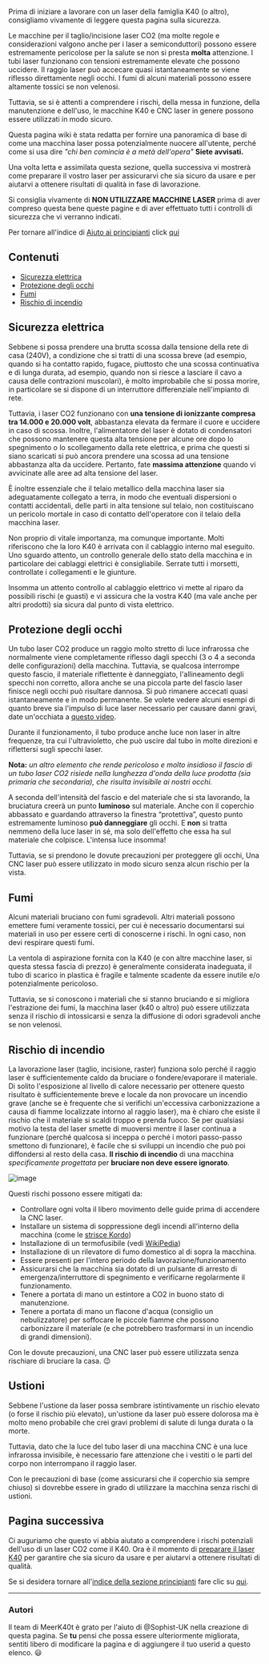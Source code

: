 Prima di iniziare a lavorare con un laser della famiglia K40 (o altro), consigliamo vivamente di leggere questa pagina sulla sicurezza.

Le macchine per il taglio/incisione laser CO2 (ma molte regole e considerazioni valgono anche per i laser a semiconduttori) possono essere estremamente pericolose per la salute se non si presta **molta** attenzione. I tubi laser funzionano con tensioni estremamente elevate che possono uccidere. Il raggio laser può accecare quasi istantaneamente se viene riflesso direttamente negli occhi. I fumi di alcuni materiali possono essere altamente tossici se non velenosi.

Tuttavia, se si è attenti a comprendere i rischi, della messa in funzione, della manutenzione e dell'uso, le macchine K40 e CNC laser in genere possono essere utilizzati in modo sicuro.

Questa pagina wiki è stata redatta per fornire una panoramica di base di come una macchina laser possa potenzialmente nuocere all'utente, perché come si usa dire _"chi ben comincia è a metà dell'opera"_ **Siete avvisati.**

Una volta letta e assimilata questa sezione, quella successiva vi mostrerà come preparare il vostro laser per assicurarvi che sia sicuro da usare e per aiutarvi a ottenere risultati di qualità in fase di lavorazione.

Si consiglia vivamente di **NON UTILIZZARE MACCHINE LASER** prima di aver compreso questa bene queste pagine e di aver effettuato tutti i controlli di sicurezza che vi verranno indicati.

Per tornare all'indice di [Aiuto ai principianti](./Principianti:-0.-Index) click [qui](./Principianti:-0.-Index)

## Contenuti
* [Sicurezza elettrica](#sicurezza-elettrica)
* [Protezione degli occhi](#Protezione-degli-occhi)
* [Fumi](#Fumi)
* [Rischio di incendio](#Rischio-di-incendio)

## Sicurezza elettrica
Sebbene si possa prendere una brutta scossa dalla tensione della rete di casa (240V), a condizione che si tratti di una scossa breve (ad esempio, quando si ha contatto rapido, fugace, piuttosto che una scossa continuativa e di lunga durata, ad esempio, quando non si riesce a lasciare il cavo a causa delle contrazioni muscolari), è molto improbabile che si possa morire, in particolare se si dispone di un interruttore differenziale nell'impianto di rete.

Tuttavia, i laser CO2 funzionano con **una tensione di ionizzante compresa tra 14.000 e 20.000 volt**, abbastanza elevata da fermare il cuore e uccidere in caso di scossa. Inoltre, l'alimentatore del laser è dotato di condensatori che possono mantenere questa alta tensione per alcune ore dopo lo spegnimento o lo scollegamento dalla rete elettrica, e prima che questi si siano scaricati si può ancora prendere una scossa ad una tensione abbastanza alta da uccidere. Pertanto, fate **massima attenzione** quando vi avvicinate alle aree ad alta tensione del laser.

È inoltre essenziale che il telaio metallico della macchina laser sia adeguatamente collegato a terra, in modo che eventuali dispersioni o contatti accidentali, delle parti in alta tensione sul telaio, non costituiscano un pericolo mortale in caso di contatto dell'operatore con il telaio della macchina laser.

Non proprio di vitale importanza, ma comunque importante. Molti riferiscono che la loro K40 è arrivata con il cablaggio interno mal eseguito. Uno sguardo attento, un controllo generale dello stato della macchina e in particolare dei cablaggi elettrici è consigliabile. Serrate tutti i morsetti, controllate i collegamenti e le giunture.

Insomma un attento controllo al cablaggio elettrico vi mette al riparo da possibili rischi (e guasti) e vi assicura che la vostra K40 (ma vale anche per altri prodotti) sia sicura dal punto di vista elettrico.

## Protezione degli occhi
Un tubo laser CO2 produce un raggio molto stretto di luce infrarossa che normalmente viene completamente riflesso dagli specchi (3 o 4 a seconda delle configurazioni) della macchina. Tuttavia, se qualcosa interrompe questo fascio, il materiale riflettente è danneggiato, l'allineamento degli specchi non corretto, allora anche se una piccola parte del fascio laser finisce negli occhi può risultare dannosa. Si può rimanere accecati quasi istantaneamente e in modo permanente. Se volete vedere alcuni esempi di quanto breve sia l'impulso di luce laser necessario per causare danni gravi, date un'occhiata a [questo video](https://www.youtube.com/watch?v=-wXApAAh8xA).

Durante il funzionamento, il tubo produce anche luce non laser in altre frequenze, tra cui l'ultravioletto, che può uscire dal tubo in molte direzioni e riflettersi sugli specchi laser.

**Nota:** _un altro elemento che rende pericoloso e molto insidioso il fascio di un tubo laser CO2 risiede nella lunghezza d'onda della luce prodotta (sia primaria che secondaria), che risulta invisibile ai nostri occhi._

A seconda dell'intensità del fascio e del materiale che si sta lavorando, la bruciatura creerà un punto **luminoso** sul materiale. Anche con il coperchio abbassato e guardando attraverso la finestra “protettiva”, questo punto estremamente luminoso **può danneggiare** gli occhi. E **non** si tratta nemmeno della luce laser in sé, ma solo dell'effetto che essa ha sul materiale che colpisce. L'intensa luce insomma! 

Tuttavia, se si prendono le dovute precauzioni per proteggere gli occhi, Una CNC laser può essere utilizzato in modo sicuro senza alcun rischio per la vista.

## Fumi
Alcuni materiali bruciano con fumi sgradevoli. Altri materiali possono emettere fumi veramente tossici, per cui è necessario documentarsi sui materiali in uso per essere certi di conoscerne i rischi. In ogni caso, non devi respirare questi fumi.

La ventola di aspirazione fornita con la K40 (e con altre macchine laser, si questa stessa fascia di prezzo) è generalmente considerata inadeguata, il tubo di scarico in plastica è fragile e talmente scadente da essere inutile e/o potenzialmente pericoloso.

Tuttavia, se si conoscono i materiali che si stanno bruciando e si migliora l'estrazione dei fumi, la macchina laser (k40 o altro) può essere utilizzata senza il rischio di intossicarsi e senza la diffusione di odori sgradevoli anche se non velenosi.

## Rischio di incendio
La lavorazione laser (taglio, incisione, raster) funziona solo perché il raggio laser è sufficientemente caldo da bruciare o fondere/evaporare il materiale. Di solito l'esposizione al livello di calore necessario per ottenere questo risultato è sufficientemente breve e locale da non provocare un incendio grave (anche se è frequente che si verifichi un'eccessiva carbonizzazione a causa di fiamme localizzate intorno al raggio laser), ma è chiaro che esiste il rischio che il materiale si scaldi troppo e prenda fuoco. Se per qualsiasi motivo la testa del laser smette di muoversi mentre il laser continua a funzionare (perché qualcosa si inceppa o perché i motori passo-passo smettono di funzionare), è facile che si sviluppi un incendio che può poi diffondersi al resto della casa. **Il rischio di incendio** di una macchina _specificamente progettata_ per **bruciare non deve essere ignorato**.

![image](https://user-images.githubusercontent.com/3001893/127776345-35740740-fcf6-4b00-bc83-db9469012b1a.png)

Questi rischi possono essere mitigati da:

* Controllare ogni volta il libero movimento delle guide prima di accendere la CNC laser.
* Installare un sistema di soppressione degli incendi all'interno della macchina (come le [strisce Kordo](https://www.amazon.com/dp/B086LKHCC4))
* Installazione di un termofusibile (vedi [WikiPedia](https://it.wikipedia.org/wiki/Termofusibile))
* Installazione di un rilevatore di fumo domestico al di sopra la macchina.
* Essere presenti per l'intero periodo della lavorazione/funzionamento
* Assicurarsi che la macchina sia dotato di un pulsante di arresto di emergenza/interruttore di spegnimento e verificarne regolarmente il funzionamento.
* Tenere a portata di mano un estintore a CO2 in buono stato di manutenzione.
* Tenere a portata di mano un flacone d'acqua (consiglio un nebulizzatore) per soffocare le piccole fiamme che possono carbonizzare il materiale (e che potrebbero trasformarsi in un incendio di grandi dimensioni).

Con le dovute precauzioni, una CNC laser può essere utilizzata senza rischiare di bruciare la casa. 😉

## Ustioni
Sebbene l'ustione da laser possa sembrare istintivamente un rischio elevato (o forse il rischio più elevato), un'ustione da laser può essere dolorosa ma è molto meno probabile che crei gravi problemi di salute di lunga durata o la morte. 

Tuttavia, dato che la luce del tubo laser di una macchina CNC è una luce infrarossa invisibile, è necessario fare attenzione che i vestiti o le parti del corpo non interrompano il raggio laser.

Con le precauzioni di base (come assicurarsi che il coperchio sia sempre chiuso) si dovrebbe essere in grado di utilizzare la macchina senza rischi di ustioni.

## Pagina successiva
Ci auguriamo che questo vi abbia aiutato a comprendere i rischi potenziali dell'uso di un laser CO2 come il K40. Ora è il momento di [preparare il laser K40](./Pprincipianti:-2.-Preparazione-Hw-K40) per garantire che sia sicuro da usare e per aiutarvi a ottenere risultati di qualità.

Se si desidera tornare all'[indice della sezione principianti](./Principianti:-0.-Index) fare clic su [qui](./Principianti:-0.-Index).

---
### Autori
Il team di MeerK40t è grato per l'aiuto di @Sophist-UK nella creazione di questa pagina. Se **tu** pensi che possa essere ulteriormente migliorata, sentiti libero di modificare la pagina e di aggiungere il tuo userid a questo elenco. 😃